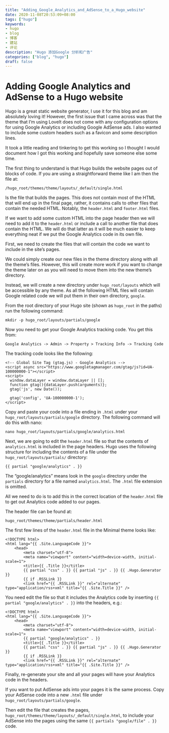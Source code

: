 ```yaml
---
title: "Adding_Google_Analytics_and_AdSense_to_a_Hugo_website"
date: 2020-11-08T20:53:09+08:00
tags: ["hugo"]
keywords: 
- hugo
- blog
- 博客
- 建站
- 评论
description: "Hugo 添加Google 分析和广告"
categories: ["blog", "hugo"]
draft: false
---
```


# Adding Google Analytics and AdSense to a Hugo website

Hugo is a great static website generator, I use it for this blog and am absolutely loving it! However, the first issue that I came across was that the theme that I’m using LoveIt does not come with any configuration options for using Google Analytics or including Google AdSense ads. I also wanted to include some custom headers such as a favicon and some description lines.

It took a little reading and tinkering to get this working so I thought I would document how I got this working and hopefully save someone else some time.

The first thing to understand is that Hugo builds the website pages out of blocks of code. If you are using a straightforward theme like I am then the file at:

```
/hugo_root/themes/theme/layouts/_default/single.html
```

Is the file that builds the pages. This does not contain most of the HTML that will end up in the final page, rather, it contains calls to other files that contain the needed HTML. Notably, the `header.html` and `footer.html` files.

If we want to add some custom HTML into the page header then we will need to add it to the `header.html` or include a call to another file that does contain the HTML. We will do that latter as it will be much easier to keep everything neat if we put the Google Analytics code in its own file.

First, we need to create the files that will contain the code we want to include in the site’s pages.

We could simply create our new files in the theme directory along with all the theme’s files. However, this will create more work if you want to change the theme later on as you will need to move them into the new theme’s directory.

Instead, we will create a new directory under `hugo_root/layouts` which will be accessible by any theme. As all the following HTML files will contain Google related code we will put them in their own directory, `google`.

From the root directory of your Hugo site (shown as `hugo_root` in the paths) run the following command:

```
mkdir -p hugo_root/layouts/partials/google
```

Now you need to get your Google Analytics tracking code. You get this from:

```
Google Analytics -> Admin -> Property > Tracking Info -> Tracking Code
```

The tracking code looks like the following:

```
<!-- Global Site Tag (gtag.js) - Google Analytics -->
<script async src="https://www.googletagmanager.com/gtag/js?id=UA-100000000-1"></script>
<script>
  window.dataLayer = window.dataLayer || [];
  function gtag(){dataLayer.push(arguments)};
  gtag('js', new Date());

  gtag('config', 'UA-100000000-1');
</script>
```

Copy and paste your code into a file ending in `.html` under your `hugo_root/layouts/partials/google` directory. The following command will do this with nano:

```
nano hugo_root/layouts/partials/google/analytics.html
```

Next, we are going to edit the `header.html` file so that the contents of `analytics.html` is included in the page headers. Hugo uses the following structure for including the contents of a file under the `hugo_root/layouts/partials/` directory:

```
{{ partial "google/analytics" . }}
```

The “google/analytics” means look in the `google` directory under the `partials` directory for a file named `analytics.html`. The `.html` file extension is omitted.

All we need to do is to add this in the correct location of the `header.html` file to get out Analytics code added to our pages.

The header file can be found at:

```
hugo_root/themes/theme/partials/header.html
```

The first few lines of the `header.html` file in the Minimal theme looks like:

```
<!DOCTYPE html>
<html lang="{{ .Site.LanguageCode }}">
    <head>
        <meta charset="utf-8">
        <meta name="viewport" content="width=device-width, initial-scale=1">
        <title>{{ .Title }}</title>
        {{ partial "css" . }} {{ partial "js" . }} {{ .Hugo.Generator }}
        {{ if .RSSLink }}
        <link href="{{ .RSSLink }}" rel="alternate" type="application/rss+xml" title="{{ .Site.Title }}" />
```

You need edit the file so that it includes the Analytics code by inserting `{{ partial "google/analytics" . }}` into the headers, e.g.:

```
<!DOCTYPE html>
<html lang="{{ .Site.LanguageCode }}">
    <head>
        <meta charset="utf-8">
        <meta name="viewport" content="width=device-width, initial-scale=1">
        {{ partial "google/analytics" . }}
        <title>{{ .Title }}</title>
        {{ partial "css" . }} {{ partial "js" . }} {{ .Hugo.Generator }}
        {{ if .RSSLink }}
        <link href="{{ .RSSLink }}" rel="alternate" type="application/rss+xml" title="{{ .Site.Title }}" />
```

Finally, re-generate your site and all your pages will have your Analytics code in the headers.

If you want to put AdSense ads into your pages it is the same process. Copy your AdSense code into a new `.html` file under `hugo_root/layouts/partials/google`.

Then edit the file that creates the pages, `hugo_root/themes/theme/layouts/_default/single.html`, to include your AdSense into the pages using the same `{{ partials "google/file" . }}` code.